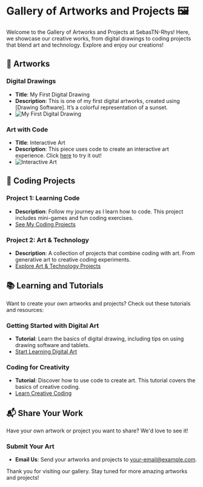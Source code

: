 # Gallery of Artworks and Projects 🖼️

Welcome to the Gallery of Artworks and Projects at SebasTN-Rhys! Here, we showcase our creative works, from digital drawings to coding projects that blend art and technology. Explore and enjoy our creations!

## 🎨 Artworks

### **Digital Drawings**
- **Title**: My First Digital Drawing
- **Description**: This is one of my first digital artworks, created using [Drawing Software]. It’s a colorful representation of a sunset.
- ![My First Digital Drawing](link-to-image)

### **Art with Code**
- **Title**: Interactive Art
- **Description**: This piece uses code to create an interactive art experience. Click [here](link-to-interactive-art) to try it out!
- ![Interactive Art](link-to-interactive-art-image)

## 🚀 Coding Projects

### **Project 1: Learning Code**
- **Description**: Follow my journey as I learn how to code. This project includes mini-games and fun coding exercises.
- [See My Coding Projects](link-to-coding-projects)

### **Project 2: Art & Technology**
- **Description**: A collection of projects that combine coding with art. From generative art to creative coding experiments.
- [Explore Art & Technology Projects](link-to-art-tech-projects)

## 📚 Learning and Tutorials

Want to create your own artworks and projects? Check out these tutorials and resources:

### **Getting Started with Digital Art**
- **Tutorial**: Learn the basics of digital drawing, including tips on using drawing software and tablets.
- [Start Learning Digital Art](link-to-digital-art-tutorial)

### **Coding for Creativity**
- **Tutorial**: Discover how to use code to create art. This tutorial covers the basics of creative coding.
- [Learn Creative Coding](link-to-creative-coding-tutorial)

## 📬 Share Your Work

Have your own artwork or project you want to share? We'd love to see it!

### **Submit Your Art**
- **Email Us**: Send your artworks and projects to [your-email@example.com](mailto:your-email@example.com).

Thank you for visiting our gallery. Stay tuned for more amazing artworks and projects!
